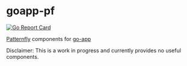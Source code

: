 # goapp-pf

[![Go Report Card](https://badge.mlctrez.com/mlctrez/goapp-pf)](https://goreportcard.com/report/github.com/mlctrez/goapp-pf)

[Patternfly](https://www.patternfly.org/v4/) components for [go-app](https://go-app.dev/)

Disclaimer: This is a work in progress and currently provides no useful components. 